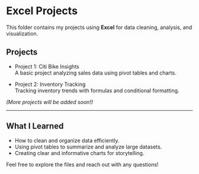 # Excel Projects

This folder contains my projects using **Excel** for data cleaning, analysis, and visualization.

## Projects

- Project 1: Citi Bike Insights  
  A basic project analyzing sales data using pivot tables and charts.

- Project 2: Inventory Tracking  
  Tracking inventory trends with formulas and conditional formatting.

*(More projects will be added soon!)*

---

## What I Learned

- How to clean and organize data efficiently.  
- Using pivot tables to summarize and analyze large datasets.  
- Creating clear and informative charts for storytelling.

Feel free to explore the files and reach out with any questions!

